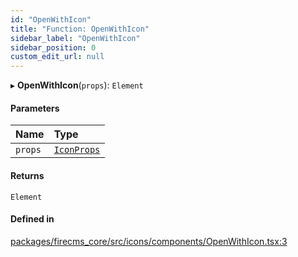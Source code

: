```yaml
---
id: "OpenWithIcon"
title: "Function: OpenWithIcon"
sidebar_label: "OpenWithIcon"
sidebar_position: 0
custom_edit_url: null
---
```


▸ **OpenWithIcon**(`props`): `Element`

#### Parameters

| Name | Type |
| :------ | :------ |
| `props` | [`IconProps`](../types/IconProps.md) |

#### Returns

`Element`

#### Defined in

[packages/firecms_core/src/icons/components/OpenWithIcon.tsx:3](https://github.com/FireCMSco/firecms/blob/d45f3739/packages/firecms_core/src/icons/components/OpenWithIcon.tsx#L3)
